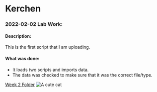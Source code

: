 # Kerchen

### 2022-02-02 Lab Work:
#### Description:
  This is the first script that I am uploading. 

#### What was done:
* It loads two scripts and imports data. 
* The data was checked to make sure that it was the correct file/type.
  
[Week 2 Folder](https://github.com/Biol551-CSUN/Kerchen/tree/main/Week_02)
![A cute cat](https://i0.wp.com/katzenworld.co.uk/wp-content/uploads/2019/06/funny-cat.jpeg?)
